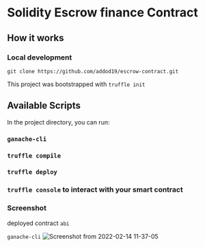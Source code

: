 # Solidity Escrow finance Contract


## How it works


### Local development

`git clone https://github.com/addod19/escrow-contract.git`

This project was bootstrapped with `truffle init`

## Available Scripts

In the project directory, you can run:

### `ganache-cli`
### `truffle compile`
### `truffle deploy`
### `truffle console` to interact with your smart contract

### Screenshot
deployed contract `abi`

`ganache-cli`
![Screenshot from 2022-02-14 11-37-05](https://user-images.githubusercontent.com/46388113/153857742-6502b82c-b792-4f70-a75f-a86d9806d585.png)

